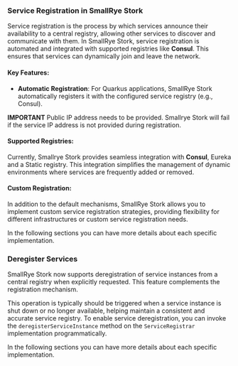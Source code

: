 ### Service Registration in SmallRye Stork

Service registration is the process by which services announce their availability to a central registry, allowing other services to discover and communicate with them. 
In SmallRye Stork, service registration is automated and integrated with supported registries like **Consul**. 
This ensures that services can dynamically join and leave the network.

#### Key Features:
- **Automatic Registration**: For Quarkus applications, SmallRye Stork automatically registers it with the configured service registry (e.g., Consul).

**IMPORTANT** Public IP address needs to be provided. Smallrye Stork will fail if the service IP address is not provided during registration.

#### Supported Registries:
Currently, Smallrye Stork provides seamless integration with **Consul**, Eureka and a Static registry.
This integration simplifies the management of dynamic environments where services are frequently added or removed.

#### Custom Registration:
In addition to the default mechanisms, SmallRye Stork allows you to implement custom service registration strategies, 
providing flexibility for different infrastructures or custom service registration needs.

In the following sections you can have more details about each specific implementation.

### Deregister Services

SmallRye Stork now supports deregistration of service instances from a central registry when explicitly requested. 
This feature complements the registration mechanism.

This operation is typically should be triggered when a service instance is shut down or no longer available, helping maintain a consistent and accurate service registry.
To enable service deregistration, you can invoke the `deregisterServiceInstance` method on the `ServiceRegistrar` implementation programmatically.

In the following sections you can have more details about each specific implementation.